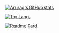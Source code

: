 [![Anurag's GitHub stats](https://github-readme-stats.vercel.app/api?username=maywalkaway&show_icons=true&theme=blue-green)](https://github.com/anuraghazra/github-readme-stats)

[![Top Langs](https://github-readme-stats.vercel.app/api/top-langs/?username=maywalkaway)](https://github.com/anuraghazra/github-readme-stats)

[![Readme Card](https://github-readme-stats.vercel.app/api/pin/?username=maywalkaway&repo=sysio&theme=blue-green)](https://github.com/anuraghazra/github-readme-stats)


